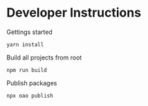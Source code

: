 # Developer Instructions

Gettings started

```shell
yarn install
```

Build all projects from root

```shell
npm run build
```

Publish packages

```shell
npx oao publish
```
